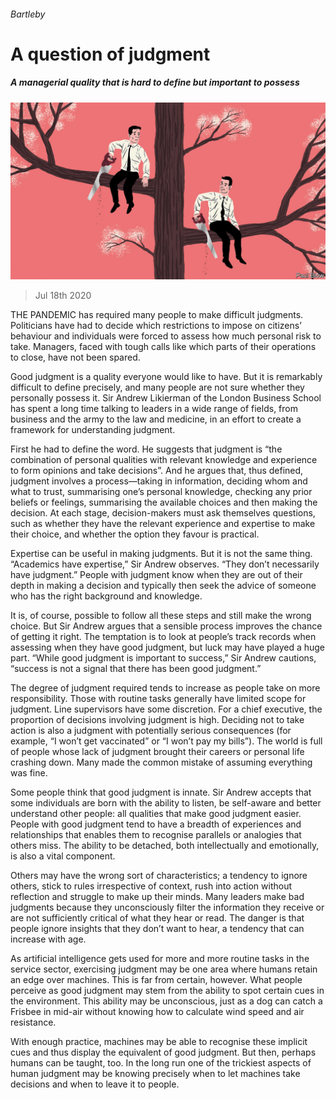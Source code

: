 ###### Bartleby

# A question of judgment 

##### A managerial quality that is hard to define but important to possess 

![image](images/20200718_WBD001_0.jpg) 

> Jul 18th 2020 

THE PANDEMIC has required many people to make difficult judgments. Politicians have had to decide which restrictions to impose on citizens’ behaviour and individuals were forced to assess how much personal risk to take. Managers, faced with tough calls like which parts of their operations to close, have not been spared.

Good judgment is a quality everyone would like to have. But it is remarkably difficult to define precisely, and many people are not sure whether they personally possess it. Sir Andrew Likierman of the London Business School has spent a long time talking to leaders in a wide range of fields, from business and the army to the law and medicine, in an effort to create a framework for understanding judgment.


First he had to define the word. He suggests that judgment is “the combination of personal qualities with relevant knowledge and experience to form opinions and take decisions”. And he argues that, thus defined, judgment involves a process—taking in information, deciding whom and what to trust, summarising one’s personal knowledge, checking any prior beliefs or feelings, summarising the available choices and then making the decision. At each stage, decision-makers must ask themselves questions, such as whether they have the relevant experience and expertise to make their choice, and whether the option they favour is practical.

Expertise can be useful in making judgments. But it is not the same thing. “Academics have expertise,” Sir Andrew observes. “They don’t necessarily have judgment.” People with judgment know when they are out of their depth in making a decision and typically then seek the advice of someone who has the right background and knowledge.

It is, of course, possible to follow all these steps and still make the wrong choice. But Sir Andrew argues that a sensible process improves the chance of getting it right. The temptation is to look at people’s track records when assessing when they have good judgment, but luck may have played a huge part. “While good judgment is important to success,” Sir Andrew cautions, “success is not a signal that there has been good judgment.”

The degree of judgment required tends to increase as people take on more responsibility. Those with routine tasks generally have limited scope for judgment. Line supervisors have some discretion. For a chief executive, the proportion of decisions involving judgment is high. Deciding not to take action is also a judgment with potentially serious consequences (for example, “I won’t get vaccinated” or “I won’t pay my bills”). The world is full of people whose lack of judgment brought their careers or personal life crashing down. Many made the common mistake of assuming everything was fine.

Some people think that good judgment is innate. Sir Andrew accepts that some individuals are born with the ability to listen, be self-aware and better understand other people: all qualities that make good judgment easier. People with good judgment tend to have a breadth of experiences and relationships that enables them to recognise parallels or analogies that others miss. The ability to be detached, both intellectually and emotionally, is also a vital component.

Others may have the wrong sort of characteristics; a tendency to ignore others, stick to rules irrespective of context, rush into action without reflection and struggle to make up their minds. Many leaders make bad judgments because they unconsciously filter the information they receive or are not sufficiently critical of what they hear or read. The danger is that people ignore insights that they don’t want to hear, a tendency that can increase with age.

As artificial intelligence gets used for more and more routine tasks in the service sector, exercising judgment may be one area where humans retain an edge over machines. This is far from certain, however. What people perceive as good judgment may stem from the ability to spot certain cues in the environment. This ability may be unconscious, just as a dog can catch a Frisbee in mid-air without knowing how to calculate wind speed and air resistance.

With enough practice, machines may be able to recognise these implicit cues and thus display the equivalent of good judgment. But then, perhaps humans can be taught, too. In the long run one of the trickiest aspects of human judgment may be knowing precisely when to let machines take decisions and when to leave it to people.

